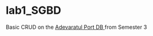 # lab1_SGBD
Basic CRUD on the <a href="https://github.com/andrei45635/BD"> Adevaratul Port DB </a> from Semester 3
